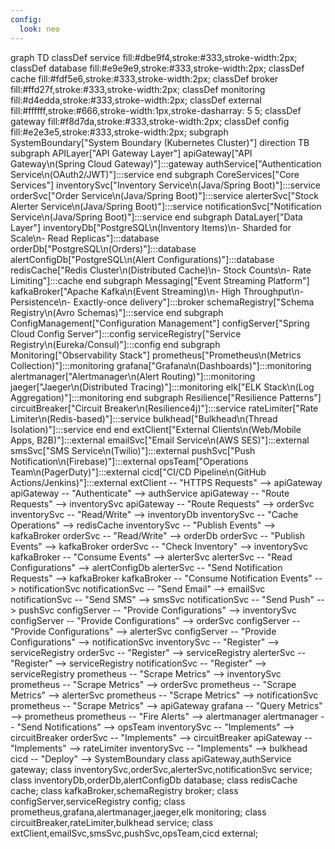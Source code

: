 ```yaml
---
config:
  look: neo
---
```

graph TD
classDef service fill:#dbe9f4,stroke:#333,stroke-width:2px;
classDef database fill:#e9e9e9,stroke:#333,stroke-width:2px;
classDef cache fill:#fdf5e6,stroke:#333,stroke-width:2px;
classDef broker fill:#ffd27f,stroke:#333,stroke-width:2px;
classDef monitoring fill:#d4edda,stroke:#333,stroke-width:2px;
classDef external fill:#ffffff,stroke:#666,stroke-width:1px,stroke-dasharray: 5 5;
classDef gateway fill:#f8d7da,stroke:#333,stroke-width:2px;
classDef config fill:#e2e3e5,stroke:#333,stroke-width:2px;
subgraph SystemBoundary["System Boundary (Kubernetes Cluster)"]
direction TB
subgraph APILayer["API Gateway Layer"]
apiGateway["API Gateway\n(Spring Cloud Gateway)"]:::gateway
authService["Authentication Service\n(OAuth2/JWT)"]:::service
end
subgraph CoreServices["Core Services"]
inventorySvc["Inventory Service\n(Java/Spring Boot)"]:::service
orderSvc["Order Service\n(Java/Spring Boot)"]:::service
alerterSvc["Stock Alerter Service\n(Java/Spring Boot)"]:::service
notificationSvc["Notification Service\n(Java/Spring Boot)"]:::service
end
subgraph DataLayer["Data Layer"]
inventoryDb["PostgreSQL\n(Inventory Items)\n- Sharded for Scale\n- Read Replicas"]:::database
orderDb["PostgreSQL\n(Orders)"]:::database
alertConfigDb["PostgreSQL\n(Alert Configurations)"]:::database
redisCache["Redis Cluster\n(Distributed Cache)\n- Stock Counts\n- Rate Limiting"]:::cache
end
subgraph Messaging["Event Streaming Platform"]
kafkaBroker["Apache Kafka\n(Event Streaming)\n- High Throughput\n- Persistence\n- Exactly-once delivery"]:::broker
schemaRegistry["Schema Registry\n(Avro Schemas)"]:::service
end
subgraph ConfigManagement["Configuration Management"]
configServer["Spring Cloud Config Server"]:::config
serviceRegistry["Service Registry\n(Eureka/Consul)"]:::config
end
subgraph Monitoring["Observability Stack"]
prometheus["Prometheus\n(Metrics Collection)"]:::monitoring
grafana["Grafana\n(Dashboards)"]:::monitoring
alertmanager["Alertmanager\n(Alert Routing)"]:::monitoring
jaeger["Jaeger\n(Distributed Tracing)"]:::monitoring
elk["ELK Stack\n(Log Aggregation)"]:::monitoring
end
subgraph Resilience["Resilience Patterns"]
circuitBreaker["Circuit Breaker\n(Resilience4j)"]:::service
rateLimiter["Rate Limiter\n(Redis-based)"]:::service
bulkhead["Bulkhead\n(Thread Isolation)"]:::service
end
end
extClient["External Clients\n(Web/Mobile Apps, B2B)"]:::external
emailSvc["Email Service\n(AWS SES)"]:::external
smsSvc["SMS Service\n(Twilio)"]:::external
pushSvc["Push Notification\n(Firebase)"]:::external
opsTeam["Operations Team\n(PagerDuty)"]:::external
cicd["CI/CD Pipeline\n(GitHub Actions/Jenkins)"]:::external
extClient -- "HTTPS Requests" --> apiGateway
apiGateway -- "Authenticate" --> authService
apiGateway -- "Route Requests" --> inventorySvc
apiGateway -- "Route Requests" --> orderSvc
inventorySvc -- "Read/Write" --> inventoryDb
inventorySvc -- "Cache Operations" --> redisCache
inventorySvc -- "Publish Events" --> kafkaBroker
orderSvc -- "Read/Write" --> orderDb
orderSvc -- "Publish Events" --> kafkaBroker
orderSvc -- "Check Inventory" --> inventorySvc
kafkaBroker -- "Consume Events" --> alerterSvc
alerterSvc -- "Read Configurations" --> alertConfigDb
alerterSvc -- "Send Notification Requests" --> kafkaBroker
kafkaBroker -- "Consume Notification Events" --> notificationSvc
notificationSvc -- "Send Email" --> emailSvc
notificationSvc -- "Send SMS" --> smsSvc
notificationSvc -- "Send Push" --> pushSvc
configServer -- "Provide Configurations" --> inventorySvc
configServer -- "Provide Configurations" --> orderSvc
configServer -- "Provide Configurations" --> alerterSvc
configServer -- "Provide Configurations" --> notificationSvc
inventorySvc -- "Register" --> serviceRegistry
orderSvc -- "Register" --> serviceRegistry
alerterSvc -- "Register" --> serviceRegistry
notificationSvc -- "Register" --> serviceRegistry
prometheus -- "Scrape Metrics" --> inventorySvc
prometheus -- "Scrape Metrics" --> orderSvc
prometheus -- "Scrape Metrics" --> alerterSvc
prometheus -- "Scrape Metrics" --> notificationSvc
prometheus -- "Scrape Metrics" --> apiGateway
grafana -- "Query Metrics" --> prometheus
prometheus -- "Fire Alerts" --> alertmanager
alertmanager -- "Send Notifications" --> opsTeam
inventorySvc -- "Implements" --> circuitBreaker
orderSvc -- "Implements" --> circuitBreaker
apiGateway -- "Implements" --> rateLimiter
inventorySvc -- "Implements" --> bulkhead
cicd -- "Deploy" --> SystemBoundary
class apiGateway,authService gateway;
class inventorySvc,orderSvc,alerterSvc,notificationSvc service;
class inventoryDb,orderDb,alertConfigDb database;
class redisCache cache;
class kafkaBroker,schemaRegistry broker;
class configServer,serviceRegistry config;
class prometheus,grafana,alertmanager,jaeger,elk monitoring;
class circuitBreaker,rateLimiter,bulkhead service;
class extClient,emailSvc,smsSvc,pushSvc,opsTeam,cicd external;
